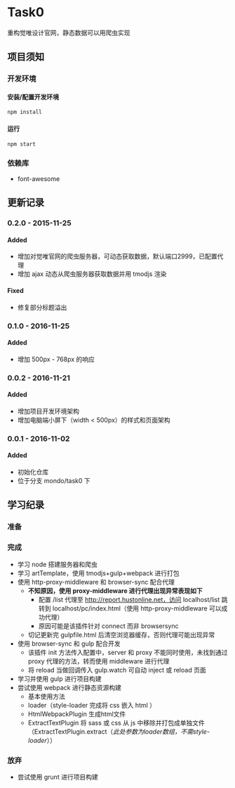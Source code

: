 # Task0

重构觉唯设计官网，静态数据可以用爬虫实现

## 项目须知
### 开发环境
#### 安装/配置开发环境
```
npm install
```
#### 运行
```
npm start
```

### 依赖库
- font-awesome

## 更新记录
### 0.2.0 - 2015-11-25
#### Added
- 增加对觉唯官网的爬虫服务器，可动态获取数据，默认端口2999，已配置代理
- 增加 ajax 动态从爬虫服务器获取数据并用 tmodjs 渲染

#### Fixed
- 修复部分标题溢出

### 0.1.0 - 2016-11-25
#### Added
- 增加 500px - 768px 的响应

### 0.0.2 - 2016-11-21
#### Added
- 增加项目开发环境架构
- 增加电脑端小屏下（width < 500px）的样式和页面架构

### 0.0.1 - 2016-11-02
#### Added
- 初始化仓库
- 位于分支 mondo/task0 下

## 学习纪录
### 准备

### 完成
- 学习 node 搭建服务器和爬虫
- 学习 artTemplate，使用 tmodjs+gulp+webpack 进行打包
- 使用 http-proxy-middleware 和 browser-sync 配合代理
	- **不知原因，使用 proxy-middleware 进行代理出现异常表现如下**
		- 配置 /list 代理至 http://report.hustonline.net，访问 localhost/list 跳转到 localhost/pc/index.html（使用 http-proxy-middleware 可以成功代理）
		- 原因可能是该插件针对 connect 而非 browsersync
	- 切记更新完 gulpfile.html 后清空浏览器缓存，否则代理可能出现异常
- 使用 browser-sync 和 gulp 配合开发
	- 该插件 init 方法传入配置中，server 和 proxy 不能同时使用，未找到通过 proxy 代理的方法，转而使用 middleware 进行代理
	- 将 reload 当做回调传入 gulp.watch 可自动 inject 或 reload 页面
- 学习并使用 gulp 进行项目构建
- 尝试使用 webpack 进行静态资源构建
	- 基本使用方法
	- loader（style-loader 完成将 css 嵌入 html ）
	- HtmlWebpackPlugin 生成html文件
	- ExtractTextPlugin 将 sass 或 css 从 js 中移除并打包成单独文件（ExtractTextPlugin.extract（*此处参数为loader数组，不需style-loader*））

### 放弃
- 尝试使用 grunt 进行项目构建
